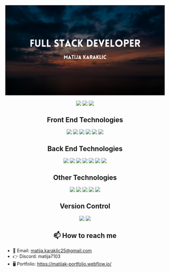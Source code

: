 
<img src="https://github.com/MatijaKaraklic/MatijaKaraklic/blob/main/image/header.png" />

<p align="center">
 
 <img src="https://badges.pufler.dev/years/MatijaKaraklic"/>
 <img src="https://badges.pufler.dev/repos/MatijaKaraklic"/>
 <img src="https://badges.pufler.dev/commits/yearly/MatijaKaraklic"/>

</p>

<h2 align="center">Front End Technologies</h2>

<p align="center">
<img src="https://img.shields.io/badge/-HTML5-black?style=flat-square&logo=html5&logoColor=white"/>
<img src="https://img.shields.io/badge/-CSS3-black?style=flat-square&logo=css3"/>
<img src="https://img.shields.io/badge/-Bootstrap-black?style=flat-square&logo=bootstrap"/>
<img src="https://img.shields.io/badge/-Sass-black?style=flat-square&logo=sass"/>
<img src="https://img.shields.io/badge/-JavaScrip-black?style=flat-square&logo=javascript"/>
<img src="https://img.shields.io/badge/-React-black?style=flat-square&logo=react"/>
</p>

<h2 align="center">Back End Technologies</h2>

<p align="center">
<img src="https://img.shields.io/badge/-Typescript-black?style=flat-square&logo=typescript"/>
<img src="https://img.shields.io/badge/-Nodejs-black?style=flat-square&logo=Node.js"/>
<img src="https://img.shields.io/badge/-Express-black?style=flat-square&logo=express"/>
<img src="https://img.shields.io/badge/-MongoDB-black?style=flat-square&logo=mongodb"/>
<img src="https://img.shields.io/badge/-MySQL-black?style=flat-square&logo=mysql"/>
<img src="https://img.shields.io/badge/-Postman-black?style=flat-square&logo=postman"/>
<img src="https://img.shields.io/badge/-PHP-black?style=flat-square&logo=php"/>
</p>

<h2 align="center">Other Technologies</h2>

<p align="center">
<img src="https://img.shields.io/badge/--black?style=flat-square&logo=c&logoColor=white"/>
<img src="https://img.shields.io/badge/--black?style=flat-square&logo=csharp"/>
<img src="https://img.shields.io/badge/-java-E34A86?style=flat-square&logo=java"/>
<img src="https://img.shields.io/badge/-Python-black?style=flat-square&logo=python&logoColor=white"/>
<img src="https://img.shields.io/badge/-Unity-black?style=flat-square&logo=unity"/>
</p>

<h2 align="center">Version Control</h2>

<p align="center">
<img src="https://img.shields.io/badge/-Git-black?style=flat-square&logo=git"/>
<img src="https://img.shields.io/badge/-GitHub-black?style=flat-square&logo=github"/>
</p>


<h2 align="center">📫 How to reach me</h2>

- 📩 Email: matija.karaklic25@gmail.com
- 👉 Discord: matija7103
- 🖥️ Portfolio: https://matijak-portfolio.webflow.io/
